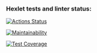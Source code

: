 ### Hexlet tests and linter status:
[![Actions Status](https://github.com/ik0stin/frontend-project-lvl2/workflows/hexlet-check/badge.svg)](https://github.com/ik0stin/frontend-project-lvl2/actions)

[![Maintainability](https://api.codeclimate.com/v1/badges/baefe71913abc413cd73/maintainability)](https://codeclimate.com/github.com/ik0stin/frontend-project-lvl2)

[![Test Coverage](https://api.codeclimate.com/v1/badges/baefe71913abc413cd73/test_coverage)](https://codeclimate.com/github/ik0stin/frontend-project-lvl2/test_coverage)